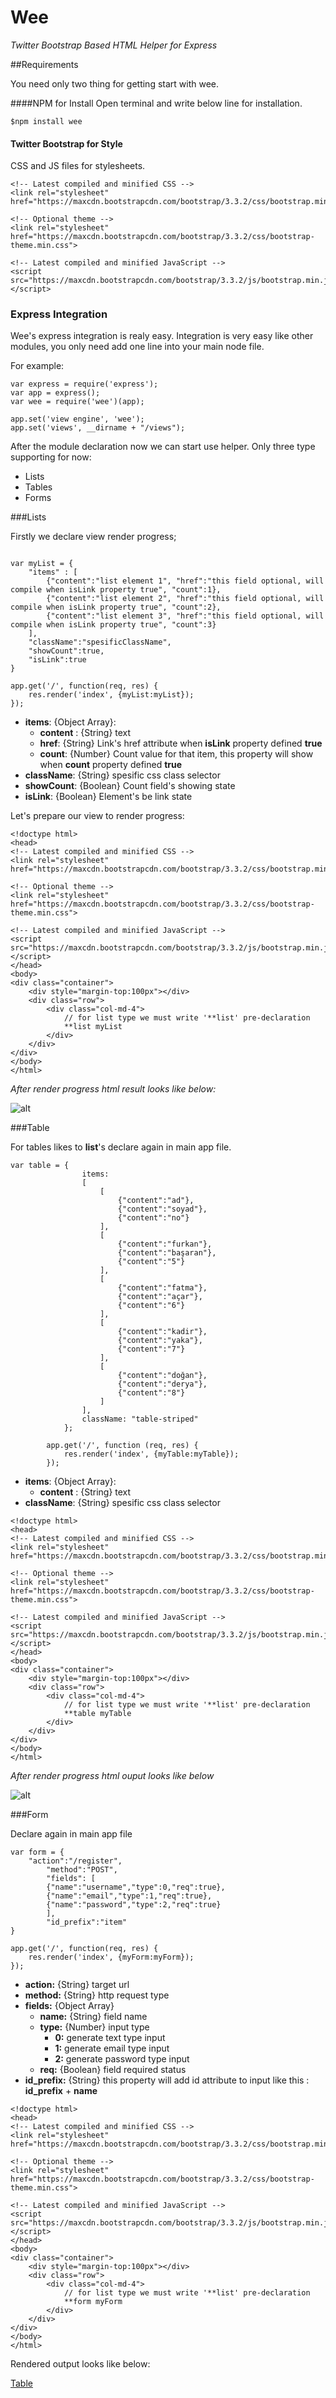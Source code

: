 # Wee
*Twitter Bootstrap Based HTML Helper for Express*

##Requirements

You need only two thing for getting start with wee.

####NPM for Install
Open terminal and write below line for installation.
```
$npm install wee
```

#### Twitter Bootstrap for Style

CSS and JS files for stylesheets.
```
<!-- Latest compiled and minified CSS -->
<link rel="stylesheet" href="https://maxcdn.bootstrapcdn.com/bootstrap/3.3.2/css/bootstrap.min.css">

<!-- Optional theme -->
<link rel="stylesheet" href="https://maxcdn.bootstrapcdn.com/bootstrap/3.3.2/css/bootstrap-theme.min.css">

<!-- Latest compiled and minified JavaScript -->
<script src="https://maxcdn.bootstrapcdn.com/bootstrap/3.3.2/js/bootstrap.min.js"></script>
```

### Express Integration

Wee's express integration is realy easy. Integration is very easy like other modules, you only need add one line into your main node file.

For example:
```
var express = require('express');
var app = express();
var wee = require('wee')(app);

app.set('view engine', 'wee');
app.set('views', __dirname + "/views");
```

After the module declaration now we can start use helper.
Only three type supporting for now:
* Lists
* Tables
* Forms

###Lists

Firstly we declare view render progress;

```

var myList = {
    "items" : [
        {"content":"list element 1", "href":"this field optional, will compile when isLink property true", "count":1},
        {"content":"list element 2", "href":"this field optional, will compile when isLink property true", "count":2},
        {"content":"list element 3", "href":"this field optional, will compile when isLink property true", "count":3}
    ],
    "className":"spesificClassName",
    "showCount":true,
    "isLink":true
}

app.get('/', function(req, res) {
    res.render('index', {myList:myList});
});
```

* **items**: {Object Array}:
    * **content** : {String} text 
    * **href**: {String} Link's href attribute when **isLink** property defined **true**
    * **count**: {Number} Count value for that item, this property will show when **count** property defined **true**
* **className**: {String} spesific css class selector
* **showCount**: {Boolean} Count field's showing state
* **isLink**: {Boolean} Element's be link state

Let's prepare our view to render progress:

```
<!doctype html>
<head>
<!-- Latest compiled and minified CSS -->
<link rel="stylesheet" href="https://maxcdn.bootstrapcdn.com/bootstrap/3.3.2/css/bootstrap.min.css">

<!-- Optional theme -->
<link rel="stylesheet" href="https://maxcdn.bootstrapcdn.com/bootstrap/3.3.2/css/bootstrap-theme.min.css">

<!-- Latest compiled and minified JavaScript -->
<script src="https://maxcdn.bootstrapcdn.com/bootstrap/3.3.2/js/bootstrap.min.js"></script>
</head>
<body>
<div class="container">
	<div style="margin-top:100px"></div>
	<div class="row">
		<div class="col-md-4">
		    // for list type we must write '**list' pre-declaration
			**list myList
		</div>
	</div>
</div>
</body>
</html>
```
*After render progress html result looks like below:*

![alt](http://s22.postimg.org/mc2f142ox/Screenshot_2015_01_22_13_23_44.png)

###Table

For tables likes to **list**'s declare again in main app file.

```
var table = {
                items:
                [
                    [
                        {"content":"ad"},
                        {"content":"soyad"},
                        {"content":"no"}
                    ],
                    [
                        {"content":"furkan"},
                        {"content":"başaran"},
                        {"content":"5"}
                    ],
                    [
                        {"content":"fatma"},
                        {"content":"açar"},
                        {"content":"6"}
                    ],
                    [
                        {"content":"kadir"},
                        {"content":"yaka"},
                        {"content":"7"}
                    ],
                    [
                        {"content":"doğan"},
                        {"content":"derya"},
                        {"content":"8"}
                    ]
                ],
                className: "table-striped"
            };
        
        app.get('/', function (req, res) {
        	res.render('index', {myTable:myTable});
        });
```

* **items**: {Object Array}:
    * **content** : {String} text 
* **className**: {String} spesific css class selector

```
<!doctype html>
<head>
<!-- Latest compiled and minified CSS -->
<link rel="stylesheet" href="https://maxcdn.bootstrapcdn.com/bootstrap/3.3.2/css/bootstrap.min.css">

<!-- Optional theme -->
<link rel="stylesheet" href="https://maxcdn.bootstrapcdn.com/bootstrap/3.3.2/css/bootstrap-theme.min.css">

<!-- Latest compiled and minified JavaScript -->
<script src="https://maxcdn.bootstrapcdn.com/bootstrap/3.3.2/js/bootstrap.min.js"></script>
</head>
<body>
<div class="container">
	<div style="margin-top:100px"></div>
	<div class="row">
		<div class="col-md-4">
		    // for list type we must write '**list' pre-declaration
			**table myTable
		</div>
	</div>
</div>
</body>
</html>
```

*After render progress html ouput looks like below*

![alt](http://s15.postimg.org/k0pvsvz6j/Screenshot_2015_01_22_13_46_14.png)

###Form

Declare again in main app file

```
var form = {
	"action":"/register",
        "method":"POST",
        "fields": [
		{"name":"username","type":0,"req":true},
		{"name":"email","type":1,"req":true},
		{"name":"password","type":2,"req":true}
        ],
        "id_prefix":"item"
}

app.get('/', function(req, res) {
    res.render('index', {myForm:myForm});
});
```

* **action:** {String} target url
* **method:** {String} http request type
* **fields:** {Object Array}
	* **name:** {String} field name
	* **type:** {Number} input type
		* **0:** generate text type input
		* **1:** generate email type input
		* **2:** generate password type input
	* **req:** {Boolean} field required status
* **id_prefix:** {String} this property will add id attribute to input like this : **id_prefix** + **name**

```
<!doctype html>
<head>
<!-- Latest compiled and minified CSS -->
<link rel="stylesheet" href="https://maxcdn.bootstrapcdn.com/bootstrap/3.3.2/css/bootstrap.min.css">

<!-- Optional theme -->
<link rel="stylesheet" href="https://maxcdn.bootstrapcdn.com/bootstrap/3.3.2/css/bootstrap-theme.min.css">

<!-- Latest compiled and minified JavaScript -->
<script src="https://maxcdn.bootstrapcdn.com/bootstrap/3.3.2/js/bootstrap.min.js"></script>
</head>
<body>
<div class="container">
	<div style="margin-top:100px"></div>
	<div class="row">
		<div class="col-md-4">
		    // for list type we must write '**list' pre-declaration
			**form myForm
		</div>
	</div>
</div>
</body>
</html>
```

Rendered output looks like below:

[Table](http://s30.postimg.org/onrhljfyp/Screenshot_2015_01_22_14_08_43.png)



